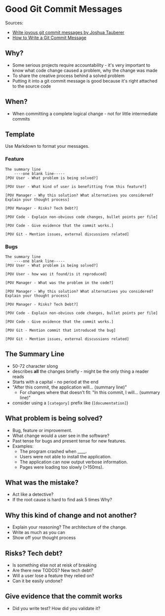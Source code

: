 # Good Git Commit Messages

Sources:
- [Write joyous git commit messages by Joshua Tauberer](https://joshuatauberer.medium.com/write-joyous-git-commit-messages-2f98891114c4)
- [How to Write a Git Commit Message](https://cbea.ms/git-commit)

## Why?
- Some serious projects require accountability - it's very important to know what code change caused a problem, why the
  change was made
- To share the creative process behind a solved problem
- Putting it into a git commit message is good because it's right attached to the source code

## When?
- When committing a complete logical change - not for little intermediate commits

## Template

Use Markdown to format your messages.

### Feature

```
The summary line
    ----one blank line-----
[POV User - What problem is being solved?]

[POV User - What kind of user is benefitting from this feature?]

[POV Manager - Why this solution? What alternatives you considered? Explain your thought process]

[POV Manager - Risks? Tech Debt?]

[POV Code - Explain non-obvious code changes, bullet points per file]

[POV Code - Give evidence that the commit works.]

[POV Git - Mention issues, external discussions related]
```

### Bugs

```
The summary line
    ----one blank line-----
[POV User - What problem is being solved?]

[POV User - how was it found/is it reproduced]

[POV Manager - What was the problem in the code?]

[POV Manager - Why this solution? What alternatives you considered? Explain your thought process]

[POV Manager - Risks? Tech Debt?]

[POV Code - Explain non-obvious code changes, bullet points per file]

[POV Code - Give evidence that the commit works.]

[POV Git - Mention commit that introduced the bug]

[POV Git - Mention issues, external discussions related]
```

## The Summary Line
- 50-72 character slong
- describes **all** the changes briefly - might be the only thing a reader reads
- Starts with a capital - no period at the end
- "After this commit, the application will... (summary line)"
  - For changes where that doesn't fit: "In this commit, I will... (summary line)"
- consider using a `[category]` prefix like (`[documentation]`)

## What problem is being solved?
- Bug, feature or improvement.
- What change would a user see in the software?
- Past tense for bugs and present tense for new features.
- Examples:
  - The program crashed when ____.
  - Users were not able to install the application.
  - The application can now output verbose information.
  - Pages were loading too slowly (>150ms).

## What was the mistake?
- Act like a detective?
- If the root cause is hard to find ask 5 times Why?

## Why this kind of change and not another?
- Explain your reasoning? The architecture of the change.
- Write as much as you can
- Show off your thought process

## Risks? Tech debt?
- Is something else not at reisk of breaking
- Are there new TODOS? New tech debt?
- Will a user lose a feature they relied on?
- Can it be easily undone?

## Give evidence that the commit works
- Did you write test? How did you validate it?
